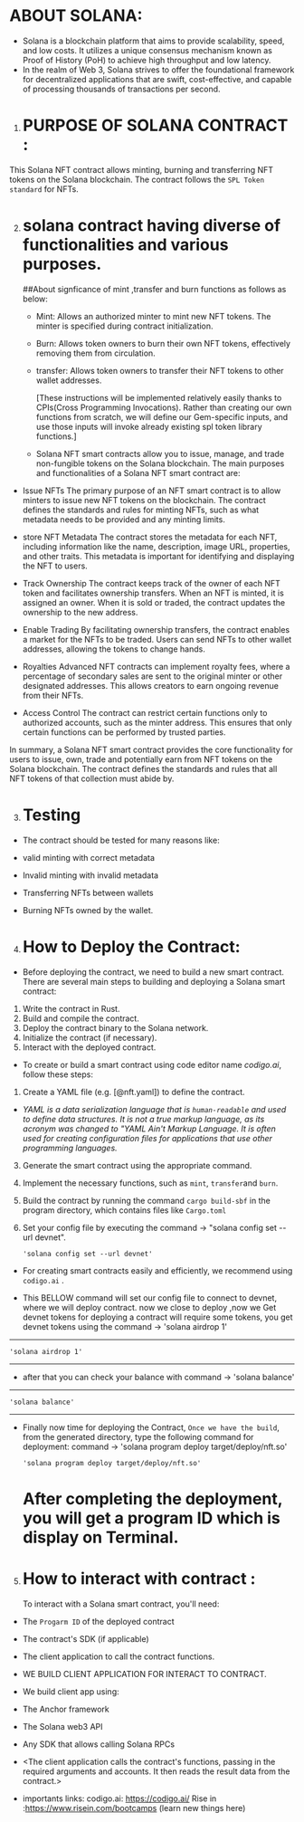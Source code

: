 # ABOUT SOLANA:
* Solana is a blockchain platform that aims to provide scalability, speed, and low costs. It utilizes a unique consensus mechanism known as Proof of History (PoH) to achieve high throughput and low latency.
* In the realm of Web 3, Solana strives to offer the foundational framework for decentralized applications that are swift, cost-effective, and capable of processing thousands of transactions per second.


1. # PURPOSE OF SOLANA CONTRACT :
  This Solana NFT contract allows minting, burning and transferring NFT tokens on the Solana blockchain. The contract follows the `SPL Token standard` for NFTs.

2. # solana contract having diverse of  functionalities and various purposes.

   ##About signficance of  mint ,transfer and burn functions as follows as below:
    * Mint: Allows an authorized minter to mint new NFT tokens. The minter is specified during contract initialization.

   * Burn: Allows token owners to burn their own NFT tokens, effectively removing them from circulation.

   * transfer: Allows token owners to transfer their NFT tokens to other wallet addresses.
    
     [These instructions will be implemented relatively easily thanks to CPIs(Cross Programming Invocations). Rather than creating our own functions from scratch, we will define 
      our Gem-specific inputs,  and use those inputs will invoke already existing spl token library functions.]

   * Solana NFT smart contracts allow you to issue, manage, and trade non-fungible tokens on the Solana blockchain. The main purposes and functionalities of a Solana NFT smart 
   contract are:

  * Issue NFTs
   The primary purpose of an NFT smart contract is to allow minters to issue new NFT tokens on the blockchain. The contract defines the standards and rules for minting NFTs, 
    such  as what metadata needs to be provided and any minting limits.

  * store NFT Metadata
  The contract stores the metadata for each NFT, including information like the name, description, image URL, properties, and other traits. This metadata is important for 
  identifying and displaying the NFT to users.

  * Track Ownership
  The contract keeps track of the owner of each NFT token and facilitates ownership transfers. When an NFT is minted, it is assigned an owner. When it is sold or traded, the 
  contract updates the ownership to the new address.

  * Enable Trading
  By facilitating ownership transfers, the contract enables a market for the NFTs to be traded. Users can send NFTs to other wallet addresses, allowing the tokens to change 
   hands.

  * Royalties
  Advanced NFT contracts can implement royalty fees, where a percentage of secondary sales are sent to the original minter or other designated addresses. This allows creators to 
  earn ongoing revenue from their NFTs.

  * Access Control
  The contract can restrict certain functions only to authorized accounts, such as the minter address. This ensures that only certain functions can be performed by trusted 
  parties.

  In summary, a Solana NFT smart contract provides the core functionality for users to issue, own, trade and potentially earn from NFT tokens on the Solana blockchain. The 
   contract defines the standards and rules that all NFT tokens of that collection must abide by.

3. # Testing
 
 * The contract should be tested for many reasons like:

 * valid minting with correct metadata
 * Invalid minting with invalid metadata
 * Transferring NFTs between wallets
 * Burning NFTs owned by the wallet.

4. # How to Deploy the Contract:

 * Before deploying the contract, we need to build a new smart contract. There are several main steps to building and deploying a Solana smart contract:

1. Write the contract in Rust.
2. Build and compile the contract.
3. Deploy the contract binary to the Solana network.
4. Initialize the contract (if necessary).
5. Interact with the deployed contract.

 * To create or build a smart contract using code editor name *codigo.ai*, follow these steps:

1. Create a YAML file (e.g. [@nft.yaml]) to define the contract.

  * *YAML is a data serialization language that is `human-readable` and used to define data structures. It is not a true markup language, as its acronym was changed to "YAML 
        Ain't Markup Language. It is often used for creating configuration files for applications that use other programming languages.*
   
3. Generate the smart contract using the appropriate command.
4. Implement the necessary functions, such as `mint`, `transfer`and `burn`.
5. Build the contract by running the command `cargo build-sbf` in the program directory, which contains files like `Cargo.toml`
6. Set your config file by executing the command -> "solana config set --url devnet".

       'solana config set --url devnet'
         
        
   

  * For creating smart contracts easily and efficiently, we recommend using `codigo.ai` . 
 
* This BELLOW command will set our config file to connect to devnet, where we will deploy contract. now we close to deploy ,now we Get devnet tokens for deploying a contract will   require some tokens, you get devnet tokens using the command ->  'solana airdrop 1'
    
---------------------------------

    'solana airdrop 1'

---------------------------------

  * after that you can check your balance with command -> 'solana balance' 
 
 ---------------------------------
 
    'solana balance' 
 
 ---------------------------------

* Finally now time for deploying the Contract,
 `Once we have the build`, from the generated directory, type the following command for deployment: 
  command -> 'solana program deploy target/deploy/nft.so'

      'solana program deploy target/deploy/nft.so'
  

  # After completing the deployment, you will get a program ID which is display on Terminal.

5. # How to interact with contract :
   To interact with a Solana smart contract, you'll need:

* The `Progarm ID` of the deployed contract
* The contract's SDK (if applicable)
* The client application to call the contract functions. 
* WE BUILD CLIENT APPLICATION FOR INTERACT TO CONTRACT.
* We build client app using:
* The Anchor framework
* The Solana web3 API
* Any SDK that allows calling Solana RPCs

* <The client application calls the contract's functions, passing in the required arguments and accounts. It then reads the result data from the contract.>



* importants links:
codigo.ai: https://codigo.ai/
Rise in :https://www.risein.com/bootcamps (learn new things here)
